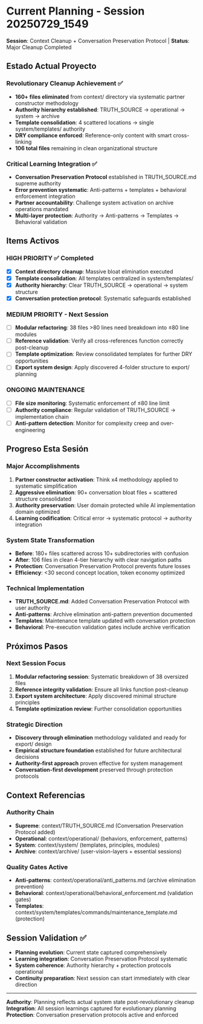 # Current Planning - Session 20250729_1549

**Session**: Context Cleanup + Conversation Preservation Protocol | **Status**: Major Cleanup Completed

## Estado Actual Proyecto

### Revolutionary Cleanup Achievement ✅
- **160+ files eliminated** from context/ directory via systematic partner constructor methodology
- **Authority hierarchy established**: TRUTH_SOURCE → operational → system → archive
- **Template consolidation**: 4 scattered locations → single system/templates/ authority
- **DRY compliance enforced**: Reference-only content with smart cross-linking
- **106 total files** remaining in clean organizational structure

### Critical Learning Integration ✅
- **Conversation Preservation Protocol** established in TRUTH_SOURCE.md supreme authority
- **Error prevention systematic**: Anti-patterns + templates + behavioral enforcement integration
- **Partner accountability**: Challenge system activation on archive operations mandated
- **Multi-layer protection**: Authority → Anti-patterns → Templates → Behavioral validation

## Items Activos

### HIGH PRIORITY ✅ Completed
- [x] **Context directory cleanup**: Massive bloat elimination executed
- [x] **Template consolidation**: All templates centralized in system/templates/
- [x] **Authority hierarchy**: Clear TRUTH_SOURCE → operational → system structure
- [x] **Conversation protection protocol**: Systematic safeguards established

### MEDIUM PRIORITY - Next Session
- [ ] **Modular refactoring**: 38 files >80 lines need breakdown into ≤80 line modules
- [ ] **Reference validation**: Verify all cross-references function correctly post-cleanup
- [ ] **Template optimization**: Review consolidated templates for further DRY opportunities
- [ ] **Export system design**: Apply discovered 4-folder structure to export/ planning

### ONGOING MAINTENANCE
- [ ] **File size monitoring**: Systematic enforcement of ≤80 line limit
- [ ] **Authority compliance**: Regular validation of TRUTH_SOURCE → implementation chain
- [ ] **Anti-pattern detection**: Monitor for complexity creep and over-engineering

## Progreso Esta Sesión

### Major Accomplishments
1. **Partner constructor activation**: Think x4 methodology applied to systematic simplification
2. **Aggressive elimination**: 90+ conversation bloat files + scattered structure consolidated
3. **Authority preservation**: User domain protected while AI implementation domain optimized
4. **Learning codification**: Critical error → systematic protocol → authority integration

### System State Transformation
- **Before**: 180+ files scattered across 10+ subdirectories with confusion
- **After**: 106 files in clean 4-tier hierarchy with clear navigation paths
- **Protection**: Conversation Preservation Protocol prevents future losses
- **Efficiency**: <30 second concept location, token economy optimized

### Technical Implementation
- **TRUTH_SOURCE.md**: Added Conversation Preservation Protocol with user authority
- **Anti-patterns**: Archive elimination anti-pattern prevention documented
- **Templates**: Maintenance template updated with conversation protection
- **Behavioral**: Pre-execution validation gates include archive verification

## Próximos Pasos

### Next Session Focus
1. **Modular refactoring session**: Systematic breakdown of 38 oversized files
2. **Reference integrity validation**: Ensure all links function post-cleanup
3. **Export system architecture**: Apply discovered minimal structure principles
4. **Template optimization review**: Further consolidation opportunities

### Strategic Direction
- **Discovery through elimination** methodology validated and ready for export/ design
- **Empirical structure foundation** established for future architectural decisions
- **Authority-first approach** proven effective for system management
- **Conversation-first development** preserved through protection protocols

## Context Referencias

### Authority Chain
- **Supreme**: context/TRUTH_SOURCE.md (Conversation Preservation Protocol added)
- **Operational**: context/operational/ (behaviors, enforcement, patterns)
- **System**: context/system/ (templates, principles, modules)
- **Archive**: context/archive/ (user-vision-layers + essential sessions)

### Quality Gates Active
- **Anti-patterns**: context/operational/anti_patterns.md (archive elimination prevention)
- **Behavioral**: context/operational/behavioral_enforcement.md (validation gates)
- **Templates**: context/system/templates/commands/maintenance_template.md (protection)

## Session Validation ✅

- **Planning evolution**: Current state captured comprehensively
- **Learning integration**: Conversation Preservation Protocol systematic
- **System coherence**: Authority hierarchy + protection protocols operational
- **Continuity preparation**: Next session can start immediately with clear direction

---
**Authority**: Planning reflects actual system state post-revolutionary cleanup
**Integration**: All session learnings captured for evolutionary planning
**Protection**: Conversation preservation protocols active and enforced
